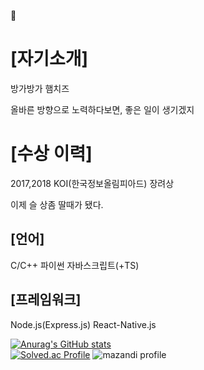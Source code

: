  👋
#### 
# [자기소개]
방가방가 햄치즈

올바른 방향으로 노력하다보면, 좋은 일이 생기겠지

# [수상 이력]
2017,2018 KOI(한국정보올림피아드) 장려상

이제 슬 상좀 딸때가 됐다.

## [언어]
C/C++
파이썬
자바스크립트(+TS)

## [프레임워크]
Node.js(Express.js)
React-Native.js


[![Anurag's GitHub stats](https://github-readme-stats.vercel.app/api?username=ryuwldnjs&show_icons=true&theme=cobalt)](https://github.com/ryuwldnjs)
<br>
[![Solved.ac Profile](http://mazassumnida.wtf/api/v2/generate_badge?boj=ryu_eclipse)](https://solved.ac/ryu_eclipse/)
![mazandi profile](http://mazandi.herokuapp.com/api?handle=ryu_eclipse&theme=warm)
